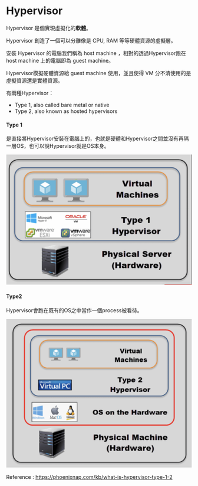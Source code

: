 # **Hypervisor**

Hypervisor 是個實現虛擬化的**軟體**。

Hypervisor 創造了一個可以分離像是 CPU, RAM 等等硬體資源的虛擬層。

安裝 Hypervisor 的電腦我們稱為 host machine ，相對的透過Hypervisor跑在 host machine 上的電腦即為 guest machine。

Hypervisor模擬硬體資源給 guest machine 使用，並且使得 VM 分不清使用的是虛擬資源還是實體資源。

有兩種Hypervisor：

* Type 1, also called bare metal or native
* Type 2, also known as hosted hypervisors

#### Type 1

是直接將Hypervisor安裝在電腦上的，也就是硬體和Hypervisor之間並沒有再隔一層OS，也可以說Hypervisor就是OS本身。



<img src="./Type1.png" style="zoom:50%;" />

#### Type2

Hypervisor會跑在既有的OS之中當作一個process被看待。

<img src="./Type2.png" style="zoom:50%;" />



Reference : https://phoenixnap.com/kb/what-is-hypervisor-type-1-2

